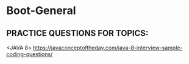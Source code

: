 # Boot-General

PRACTICE QUESTIONS FOR TOPICS:
-------------------------------

<JAVA 8>
https://javaconceptoftheday.com/java-8-interview-sample-coding-questions/
